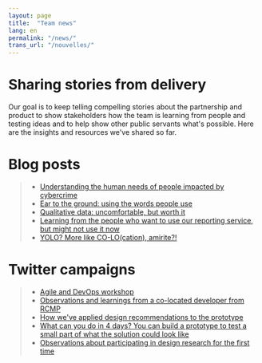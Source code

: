 ```yaml
---
layout: page
title:  "Team news"
lang: en
permalink: "/news/"
trans_url: "/nouvelles/"
---
```


# Sharing stories from delivery

Our goal is to keep telling compelling stories about the partnership and product to show stakeholders how the team is learning from people and testing ideas and to help show other public servants what's possible. Here are the insights and resources we've shared so far.  		

# Blog posts
  >  * [Understanding the human needs of people impacted by cybercrime](https://digital.canada.ca/2019/05/06/understanding-the-human-needs-of-people-impacted-by-cybercrime/)
  >  * [Ear to the ground: using the words people use](https://digital.canada.ca/2019/06/06/ear-to-the-ground-using-the-words-people-use/)
  >  * [Qualitative data: uncomfortable, but worth it](https://digital.canada.ca/2019/07/11/qualitative-data-uncomfortable-but-worth-it/)
  >  * [Learning from the people who want to use our reporting service, but might not use it now](https://digital.canada.ca/2019/08/29/learning-from-the-people-who-want-to-use-our-reporting-service-but-might-not-use-it-now/)
  >  * [YOLO? More like CO-LO(cation), amirite?!](https://digital.canada.ca/2019/12/13/yolo-more-like-co-lo-cation-amirite/?utm_source=twitter&utm_campaign=Keith_RCMP_blog_EN)

# Twitter campaigns
  >  * [Agile and DevOps workshop](https://twitter.com/CDS_GC/status/1133728212708671488)
  >  * [Observations and learnings from a co-located developer from RCMP](https://twitter.com/CDS_GC/status/1139155596547170306)
  >  * [How we've applied design recommendations to the prototype](https://twitter.com/CDS_GC/status/1169675152000507904)
  >  * [What can you do in 4 days? You can build a prototype to test a small part of what the solution could look like](https://twitter.com/CDS_GC/status/1205143709265932293?s=20) 
  >  * [Observations about participating in design research for the first time](https://twitter.com/CDS_GC/status/1206621988611141632?s=20)
